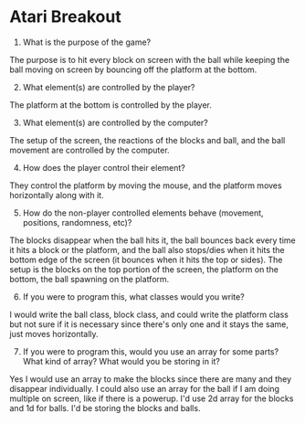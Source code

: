 # Atari Breakout

1. What is the purpose of the game?

The purpose is to hit every block on screen with the ball while keeping the ball moving on screen by bouncing off the platform at the bottom. 

2. What element(s) are controlled by the player?

The platform at the bottom is controlled by the player.

3. What element(s) are controlled by the computer?

The setup of the screen, the reactions of the blocks and ball, and the ball movement are controlled by the computer.

4. How does the player control their element?

They control the platform by moving the mouse, and the platform moves horizontally along with it.

5. How do the non-player controlled elements behave (movement, positions, randomness, etc)?

The blocks disappear when the ball hits it, the ball bounces back every time it hits a block or the platform, and the ball also stops/dies when it hits the bottom edge of the screen (it bounces when it hits the top or sides). The setup is the blocks on the top portion of the screen, the platform on the bottom, the ball spawning on the platform.

6. If you were to program this, what classes would you write?

I would write the ball class, block class, and could write the platform class but not sure if it is necessary since there's only one and it stays the same, just moves horizontally.

7. If you were to program this, would you use an array for some parts? What kind of array? What would you be storing in it?

Yes I would use an array to make the blocks since there are many and they disappear individually. I could also use an array for the ball if I am doing multiple on screen, like if there is a powerup. I'd use 2d array for the blocks and 1d for balls. I'd be storing the blocks and balls.
